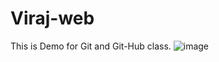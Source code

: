 # Viraj-web
This is Demo for Git and Git-Hub class.
![image](https://github.com/user-attachments/assets/b5e88c03-1b28-47d8-ad02-2e3b06802fd4)



